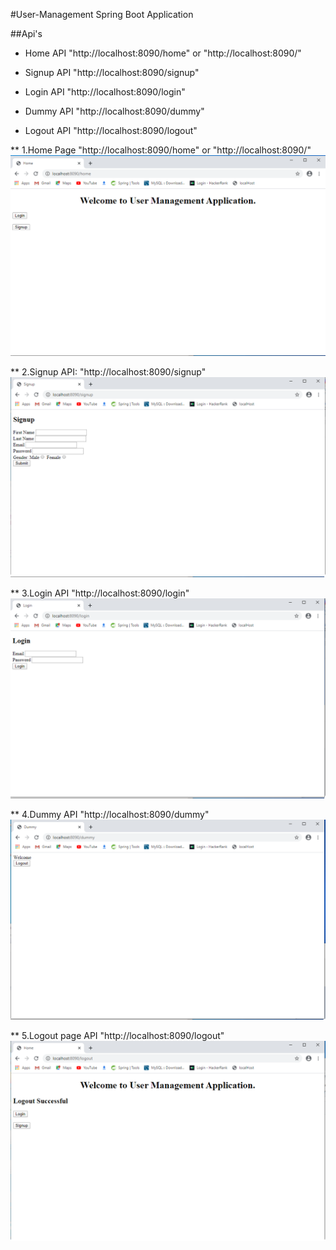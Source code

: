 #User-Management Spring Boot Application

##Api's
* Home API
"http://localhost:8090/home" or "http://localhost:8090/"

* Signup API
"http://localhost:8090/signup"

* Login API
"http://localhost:8090/login"

* Dummy API
"http://localhost:8090/dummy"

* Logout API
"http://localhost:8090/logout"


** 1.Home Page
"http://localhost:8090/home" or "http://localhost:8090/"
![](Screenshots/Home.png)

** 2.Signup API:
"http://localhost:8090/signup"
![](Screenshots/signup.png)

** 3.Login API
"http://localhost:8090/login"
![](Screenshots/Login.png)

** 4.Dummy API
"http://localhost:8090/dummy"
![](Screenshots/dummy.png)

** 5.Logout page API
"http://localhost:8090/logout"
![](Screenshots/Logout.png)
